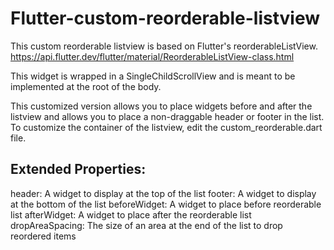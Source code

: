 # Flutter-custom-reorderable-listview

This custom reorderable listview is based on Flutter's reorderableListView.
https://api.flutter.dev/flutter/material/ReorderableListView-class.html

This widget is wrapped in a SingleChildScrollView and is meant to be implemented at the root of the body.

This customized version allows you to place widgets before and after the listview and allows you to place a non-draggable header or footer in the list.
To customize the container of the listview, edit the custom_reorderable.dart file.

## Extended Properties:
header: A widget to display at the top of the list
footer: A widget to display at the bottom of the list
beforeWidget:  A widget to place before reorderable list
afterWidget: A widget to place after the reorderable list
dropAreaSpacing: The size of an area at the end of the list to drop reordered items
